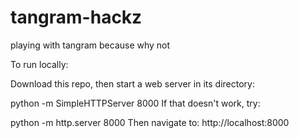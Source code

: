 # tangram-hackz
playing with tangram because why not

To run locally:

Download this repo, then start a web server in its directory:

python -m SimpleHTTPServer 8000
If that doesn't work, try:

python -m http.server 8000
Then navigate to: http://localhost:8000
